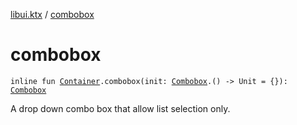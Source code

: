 [libui.ktx](index.md) / [combobox](./combobox.md)

# combobox

`inline fun `[`Container`](-container/index.md)`.combobox(init: `[`Combobox`](-combobox/index.md)`.() -> Unit = {}): `[`Combobox`](-combobox/index.md)

A drop down combo box that allow list selection only.

